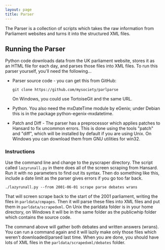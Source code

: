 ```yaml
---
layout: page
title: Parser
---
```


The Parser is a collection of scripts which takes the raw information from Parliament
websites and turns it into the structured XML files.

## Running the Parser

Python code downloads data from the UK parliament website, stores it as an HTML
file for each day, and parses those files into XML files. To run this parser
yourself, you'll need the following...

* Parser source code - you can get this from GitHub:

  `git clone https://github.com/mysociety/parlparse`

  On Windows, you could use TortoiseGit and the same URL.

* Python. You also need the mxDateTime module by eGenix; under Debian
  this is in the package python-egenix-mxdatetime.

* Patch and Diff - The parser has a preprocessor which applies patches to Hansard
to fix uncommon errors. This is done using the tools "patch" and "diff", which
will be installed by default if you are using Unix. On Windows you can download
them from GNU utilities for win32.

### Instructions

Use the command line and change to the pyscraper directory. The script called
`lazyrunall.py` in there does all of the screen scraping from Hansard. Run it
with no parameters to find out its syntax. Then do something like this, include
a date limit as the parser gives errors if you go too far back.

`./lazyrunall.py --from 2001-06-01 scrape parse debates wrans`

That will screen scrape back to the start of the 2001 parliament, writing the
files in `parldata/cmpages`. Then it will parse these files into XML files and
put them in `parldata/scrapedxml`. On Unix the parldata folder is in your home
directory, on Windows it will be in the same folder as the publicwhip folder
which contains the source code.

The command above will gather both debates and written answers (wrans). You can
run a command again and it will lazily make only those files which weren't
downloaded/parsed last time. When you are done, you should have lots of XML
files in the `parldata/scrapedxml/debates` folder.
